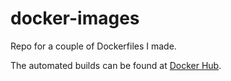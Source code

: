 docker-images
===

Repo for a couple of Dockerfiles I made.

The automated builds can be found at [Docker Hub](https://hub.docker.com/u/watersalesman/).
